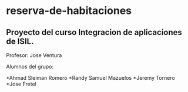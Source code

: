 # reserva-de-habitaciones

## Proyecto del curso Integracion de aplicaciones de ISIL.

Profesor: Jose Ventura

Alumnos del grupo:

  *Ahmad Sleiman Romero
  *Randy Samuel Mazuelos
  *Jeremy Tornero
  *Jose Fretel